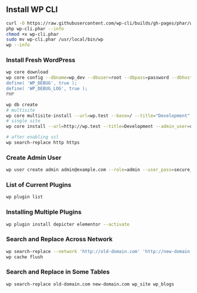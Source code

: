 ## Install WP CLI

```bash
curl -O https://raw.githubusercontent.com/wp-cli/builds/gh-pages/phar/wp-cli.phar
php wp-cli.phar --info
chmod +x wp-cli.phar
sudo mv wp-cli.phar /usr/local/bin/wp
wp --info
```

### Install Fresh WordPress

```bash
wp core download
wp core config --dbname=wp_dev --dbuser=root --dbpass=password --dbhost=localhost --dbprefix=wp_ --extra-php <<PHP
define( 'WP_DEBUG', true );
define( 'WP_DEBUG_LOG', true );
PHP

wp db create
# multisite
wp core multisite-install --url=wp.test --base=/ --title="Development" --admin_user="admin" --admin_password="admin" --admin_email="admin@domain.com" --skip-email
# single site
wp core install --url=http://wp.test --title=Development --admin_user=username --admin_password=admin --admin_email=admin@domain.com

# after enabling ssl
wp search-replace http https
```

### Create Admin User
```bash
wp user create admin admin@example.com --role=admin --user_pass=secure_password
```

### List of Current Plugins
```bash
wp plugin list
```


### Installing Multiple Plugins
```bash
wp plugin install depicter elementor --activate
```

### Search and Replace Across Network
```bash
wp search-replace --network 'http://old-domain.com' 'http://new-domain.com' --url=old-domain.com --all-tables
wp cache flush
```
### Search and Replace in Some Tables
```bash
wp search-replace old-domain.com new-domain.com wp_site wp_blogs
```
